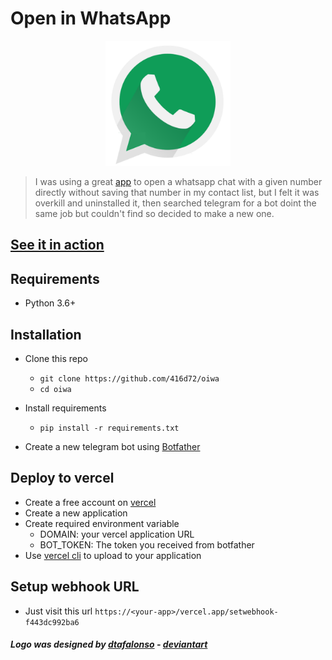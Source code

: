 # Open in WhatsApp
<div align="center" width="100%">
<img width=200 src="logo.png">
</div>

> I was using a great [app](https://github.com/subhamtyagi/openinwa/) to open a whatsapp chat with a given number directly without saving that number in my contact list, but I felt it was overkill and uninstalled it, then searched telegram for a bot doint the same job but couldn't find so decided to make a new one.

## [See it in action](https://t.me/OiWA_bot)


## Requirements

- Python 3.6+

## Installation
- Clone this repo
  - `git clone https://github.com/416d72/oiwa`
  - `cd oiwa`

- Install requirements
  - `pip install -r requirements.txt`

- Create a new telegram bot using [Botfather](https://t.me/BotFather)

## Deploy to vercel
- Create a free account on [vercel](https://vercel.com)
- Create a new application
- Create required environment variable
  - DOMAIN: your vercel application URL
  - BOT_TOKEN: The token you received from botfather
- Use [vercel cli](https://vercel.com/cli) to upload to your application

## Setup webhook URL
- Just visit this url `https://<your-app>/vercel.app/setwebhook-f443dc992ba6`


##### Logo was designed by [dtafalonso](https://iconarchive.com/artist/dtafalonso.html) - [deviantart](https://www.deviantart.com/dtafalonso)

